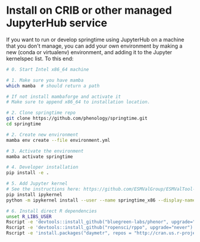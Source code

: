 <!--
SPDX-FileCopyrightText: 2023 Springtime authors

SPDX-License-Identifier: Apache-2.0
-->

# Install on CRIB or other managed JupyterHub service

If you want to run or develop springtime using JupyterHub on a machine that you
don't manage, you can add your own environment by making a new (conda or
virtualenv) environment, and adding it to the Jupyter kernelspec list. To this end:

```bash
# 0. Start Intel x86_64 machine

# 1. Make sure you have mamba
which mamba  # should return a path

# If not install mambaforge and activate it
# Make sure to append x86_64 to installation location.

# 2. Clone springtime repo
git clone https://github.com/phenology/springtime.git
cd springtime

# 2. Create new environment
mamba env create --file environment.yml

# 3. Activate the environment
mamba activate springtime

# 4. Developer installation
pip install -e .

# 5. Add Jupyter kernel
# See the instructions here: https://github.com/ESMValGroup/ESMValTool-JupyterLab#using-a-custom-kernel-script
pip install ipykernel
python -m ipykernel install --user --name springtime_x86 --display-name="Springtime x86" --env R_LIBS_USER $CONDA_PREFIX/lib/R/library -env PATH $PATH --env GDAL_DATA $GDAL_DATA --env UDUNITS2_XML_PATH $UDUNITS2_XML_PATH --env PROJ_DATA PROJ_DATA --env GDAL_DRIVER_PATH $GDAL_DRIVER_PATH

# 6. Install direct R dependencies
unset R_LIBS_USER
Rscript -e 'devtools::install_github("bluegreen-labs/phenor", upgrade="never")'
Rscript -e 'devtools::install_github("ropensci/rppo", upgrade="never")'
Rscript -e 'install.packages("daymetr", repos = "http://cran.us.r-project.org")'
```
